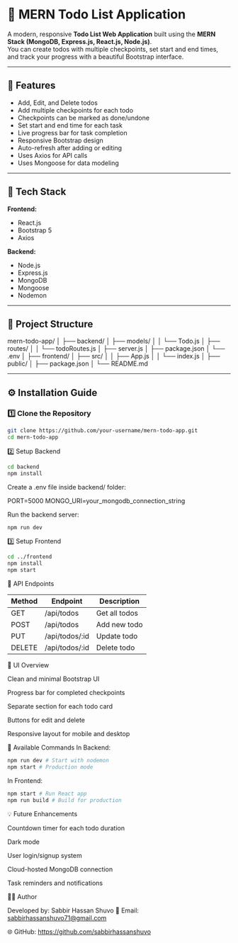 # 📝 MERN Todo List Application

A modern, responsive **Todo List Web Application** built using the **MERN Stack (MongoDB, Express.js, React.js, Node.js)**.  
You can create todos with multiple checkpoints, set start and end times, and track your progress with a beautiful Bootstrap interface.

---

## 🚀 Features

- Add, Edit, and Delete todos
- Add multiple checkpoints for each todo
- Checkpoints can be marked as done/undone
- Set start and end time for each task
- Live progress bar for task completion
- Responsive Bootstrap design
- Auto-refresh after adding or editing
- Uses Axios for API calls
- Uses Mongoose for data modeling

---

## 🧩 Tech Stack

**Frontend:**

- React.js
- Bootstrap 5
- Axios

**Backend:**

- Node.js
- Express.js
- MongoDB
- Mongoose
- Nodemon

---

## 📂 Project Structure

mern-todo-app/
│
├── backend/
│ ├── models/
│ │ └── Todo.js
│ ├── routes/
│ │ └── todoRoutes.js
│ ├── server.js
│ ├── package.json
│ └── .env
│
├── frontend/
│ ├── src/
│ │ ├── App.js
│ │ └── index.js
│ ├── public/
│ ├── package.json
│
└── README.md

---

## ⚙️ Installation Guide

### 1️⃣ Clone the Repository

```bash
git clone https://github.com/your-username/mern-todo-app.git
cd mern-todo-app
```

2️⃣ Setup Backend

```bash
cd backend
npm install
```

Create a .env file inside backend/ folder:

PORT=5000
MONGO_URI=your_mongodb_connection_string

Run the backend server:

```bash
npm run dev
```

3️⃣ Setup Frontend

```bash
cd ../frontend
npm install
npm start
```

🧠 API Endpoints

| Method | Endpoint       | Description   |
| ------ | -------------- | ------------- |
| GET    | /api/todos     | Get all todos |
| POST   | /api/todos     | Add new todo  |
| PUT    | /api/todos/:id | Update todo   |
| DELETE | /api/todos/:id | Delete todo   |

🎨 UI Overview

Clean and minimal Bootstrap UI

Progress bar for completed checkpoints

Separate section for each todo card

Buttons for edit and delete

Responsive layout for mobile and desktop

🧰 Available Commands
In Backend:

```bash
npm run dev # Start with nodemon
npm start # Production mode
```

In Frontend:

```bash
npm start # Run React app
npm run build # Build for production
```

💡 Future Enhancements

Countdown timer for each todo duration

Dark mode

User login/signup system

Cloud-hosted MongoDB connection

Task reminders and notifications

👨‍💻 Author

Developed by: Sabbir Hassan Shuvo
📧 Email: sabbirhassanshuvo71@gmail.com

🌐 GitHub: https://github.com/sabbirhassanshuvo
